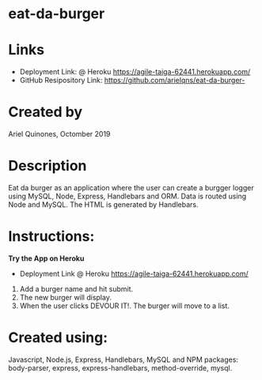 
# <strong>eat-da-burger</strong>

# Links
- Deployment Link: @ Heroku https://agile-taiga-62441.herokuapp.com/
- GitHub Resipository Link: https://github.com/arielqns/eat-da-burger-

# Created by
Ariel Quinones, Octomber 2019

# Description
Eat da burger as an application where the user can create a burgger logger using MySQL, Node, Express, Handlebars and ORM. Data is routed using Node and MySQL. The HTML is generated by Handlebars. 


# Instructions:
<strong>Try the App on Heroku</strong>
- Deployment Link @ Heroku https://agile-taiga-62441.herokuapp.com/
    

1. Add a burger name and hit submit.
2. The new burger will display.
3. When the user clicks DEVOUR IT!. The burger will move to a list.
    
 

# Created using: 
Javascript, Node.js, Express, Handlebars, MySQL and NPM packages: body-parser, express, express-handlebars, method-override, mysql.